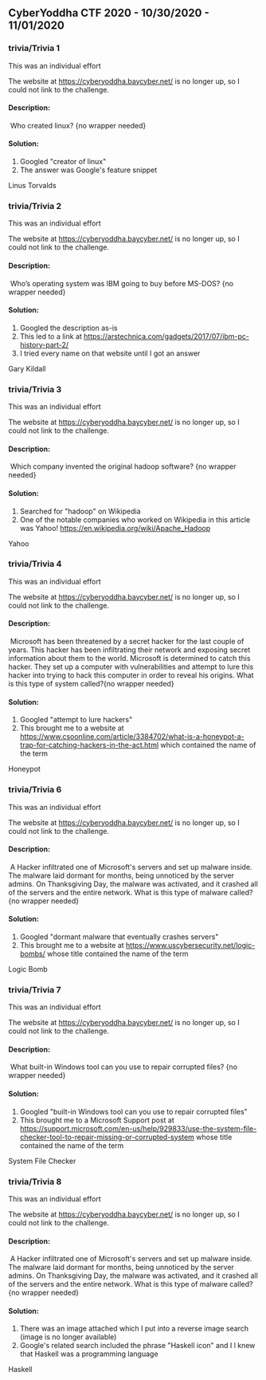 ## CyberYoddha CTF 2020 - 10/30/2020 - 11/01/2020

### trivia/Trivia 1

This was an individual effort

The website at https://cyberyoddha.baycyber.net/ is no longer up, so I could not link to the challenge.

#### Description:

​	Who created linux? {no wrapper needed}

#### Solution:

1. Googled "creator of linux"
2. The answer was Google's feature snippet 

Linus Torvalds



### trivia/Trivia 2

This was an individual effort

The website at https://cyberyoddha.baycyber.net/ is no longer up, so I could not link to the challenge.

#### Description:

​	Who’s operating system was IBM going to buy before MS-DOS? {no wrapper needed}

#### Solution:

1. Googled the description as-is
2. This led to a link at https://arstechnica.com/gadgets/2017/07/ibm-pc-history-part-2/
3. I tried every name on that website until I got an answer

Gary Kildall



### trivia/Trivia 3

This was an individual effort

The website at https://cyberyoddha.baycyber.net/ is no longer up, so I could not link to the challenge.

#### Description:

​	Which company invented the original hadoop software? {no wrapper needed}

#### Solution:

1. Searched for "hadoop" on Wikipedia
2. One of the notable companies who worked on Wikipedia in this article was Yahoo! https://en.wikipedia.org/wiki/Apache_Hadoop

Yahoo



### trivia/Trivia 4

This was an individual effort

The website at https://cyberyoddha.baycyber.net/ is no longer up, so I could not link to the challenge.

#### Description:

​	Microsoft has been threatened by a secret hacker for the last couple of years. This hacker has been infiltrating their network and exposing secret information about them to the world. Microsoft is determined to catch this hacker. They set up a computer with vulnerabilities and attempt to lure this hacker into trying to hack this computer in order to reveal his origins. What is this type of system called?{no wrapper needed}

#### Solution:

1. Googled "attempt to lure hackers"
2. This brought me to a website at https://www.csoonline.com/article/3384702/what-is-a-honeypot-a-trap-for-catching-hackers-in-the-act.html which contained the name of the term

Honeypot



### trivia/Trivia 6

This was an individual effort

The website at https://cyberyoddha.baycyber.net/ is no longer up, so I could not link to the challenge.

#### Description:

​	A Hacker infiltrated one of Microsoft's servers and set up malware inside. The malware laid dormant for months, being unnoticed by the server admins. On Thanksgiving Day, the malware was activated, and it crashed all of the servers and the entire network. What is this type of malware called?{no wrapper needed}

#### Solution:

1. Googled "dormant malware that eventually crashes servers"
2. This brought me to a website at https://www.uscybersecurity.net/logic-bombs/ whose title contained the name of the term

Logic Bomb





### trivia/Trivia 7

This was an individual effort

The website at https://cyberyoddha.baycyber.net/ is no longer up, so I could not link to the challenge.

#### Description:

​	What built-in Windows tool can you use to repair corrupted files? {no wrapper needed}

#### Solution:

1. Googled "built-in Windows tool can you use to repair corrupted files"
2. This brought me to a Microsoft Support post at https://support.microsoft.com/en-us/help/929833/use-the-system-file-checker-tool-to-repair-missing-or-corrupted-system whose title contained the name of the term

System File Checker



### trivia/Trivia 8

This was an individual effort

The website at https://cyberyoddha.baycyber.net/ is no longer up, so I could not link to the challenge.

#### Description:

​	A Hacker infiltrated one of Microsoft's servers and set up malware inside. The malware laid dormant for months, being unnoticed by the server admins. On Thanksgiving Day, the malware was activated, and it crashed all of the servers and the entire network. What is this type of malware called? {no wrapper needed}

#### Solution:

1. There was an image attached which I put into a reverse image search (image is no longer available)
2. Google's related search included the phrase "Haskell icon" and I l knew that Haskell was a programming language

Haskell